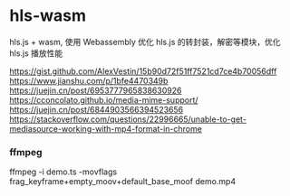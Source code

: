 # hls-wasm

hls.js + wasm, 使用 Webassembly 优化 hls.js 的转封装，解密等模块，优化 hls.js 播放性能

https://gist.github.com/AlexVestin/15b90d72f51ff7521cd7ce4b70056dff
https://www.jianshu.com/p/1bfe4470349b
https://juejin.cn/post/6953777965838630926
https://cconcolato.github.io/media-mime-support/
https://juejin.cn/post/6844903566394523656
https://stackoverflow.com/questions/22996665/unable-to-get-mediasource-working-with-mp4-format-in-chrome


### ffmpeg 

ffmpeg -i demo.ts -movflags frag_keyframe+empty_moov+default_base_moof demo.mp4